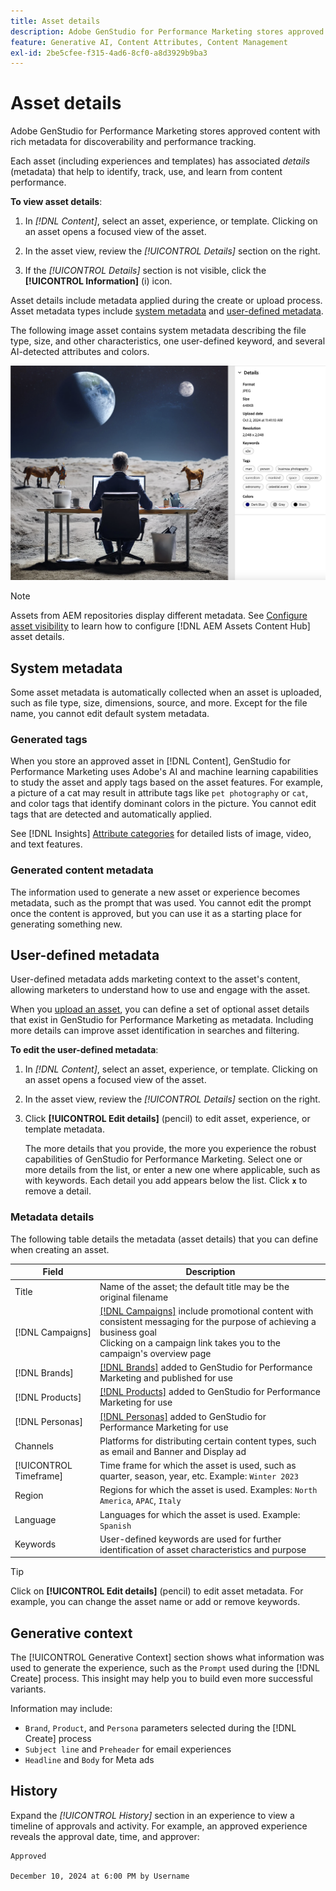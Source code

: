 ```yaml
---
title: Asset details
description: Adobe GenStudio for Performance Marketing stores approved content with rich metadata for searchability and performance tracking.
feature: Generative AI, Content Attributes, Content Management
exl-id: 2be5cfee-f315-4ad6-8cf0-a8d3929b9ba3
---
```

# Asset details

Adobe GenStudio for Performance Marketing stores approved content with rich metadata for discoverability and performance tracking.

Each asset (including experiences and templates) has associated _details_ (metadata) that help to identify, track, use, and learn from content performance.

**To view asset details**:

1. In _[!DNL Content]_, select an asset, experience, or template. Clicking on an asset opens a focused view of the asset.

1. In the asset view, review the _[!UICONTROL Details]_ section on the right.

1. If the _[!UICONTROL Details]_ section is not visible, click the **[!UICONTROL Information]** (i) icon.

Asset details include metadata applied during the create or upload process. Asset metadata types include [system metadata](#system-metadata) and [user-defined metadata](#user-defined-metadata).

The following image asset contains system metadata describing the file type, size, and other characteristics, one user-defined keyword, and several AI-detected attributes and colors.

![details of an asset with multiple tags](/help/assets/content-asset-details.png)

>[!NOTE]
>
>Assets from AEM repositories display different metadata. See [Configure asset visibility](connect-aem-repo.md#step-4-configure-asset-visibility) to learn how to configure [!DNL AEM Assets Content Hub] asset details.

## System metadata

Some asset metadata is automatically collected when an asset is uploaded, such as file type, size, dimensions, source, and more. Except for the file name, you cannot edit default system metadata.

### Generated tags

When you store an approved asset in [!DNL Content], GenStudio for Performance Marketing uses Adobe's AI and machine learning capabilities to study the asset and apply tags based on the asset features. For example, a picture of a cat may result in attribute tags like `pet photography` or `cat`, and color tags that identify dominant colors in the picture. You cannot edit tags that are detected and automatically applied.

See [!DNL Insights] [Attribute categories](/help/user-guide/insights/attributes.md#categories) for detailed lists of image, video, and text features.

### Generated content metadata

The information used to generate a new asset or experience becomes metadata, such as the prompt that was used. You cannot edit the prompt once the content is approved, but you can use it as a starting place for generating something new.

## User-defined metadata

User-defined metadata adds marketing context to the asset's content, allowing marketers to understand how to use and engage with the asset.

When you [upload an asset](/help/user-guide/content/manage-assets.md#add-assets), you can define a set of optional asset details that exist in GenStudio for Performance Marketing as metadata. Including more details can improve asset identification in searches and filtering.

**To edit the user-defined metadata**:

1. In _[!DNL Content]_, select an asset, experience, or template. Clicking on an asset opens a focused view of the asset.

1. In the asset view, review the _[!UICONTROL Details]_ section on the right.

1. Click **[!UICONTROL Edit details]** (pencil) to edit asset, experience, or template metadata.

   The more details that you provide, the more you experience the robust capabilities of GenStudio for Performance Marketing. Select one or more details from the list, or enter a new one where applicable, such as with keywords. Each detail you add appears below the list. Click **`x`** to remove a detail.

### Metadata details

The following table details the metadata (asset details) that you can define when creating an asset.

| Field          | Description |
| -------------- | ----------- |
| Title          | Name of the asset; the default title may be the original filename |
| [!DNL Campaigns]| [[!DNL Campaigns]](/help/user-guide/campaigns/overview.md) include promotional content with consistent messaging for the purpose of achieving a business goal<br>Clicking on a campaign link takes you to the campaign's overview page |
| [!DNL Brands]  | [[!DNL Brands]](/help/user-guide/guidelines/brands.md) added to GenStudio for Performance Marketing and published for use |
| [!DNL Products]| [[!DNL Products]](/help/user-guide/guidelines/products.md) added to GenStudio for Performance Marketing for use |
| [!DNL Personas]| [[!DNL Personas]](/help/user-guide/guidelines/personas.md) added to GenStudio for Performance Marketing for use |
| Channels       | Platforms for distributing certain content types, such as email and Banner and Display ad |
| [!UICONTROL Timeframe] | Time frame for which the asset is used, such as quarter, season, year, etc. Example: `Winter 2023` |
| Region         | Regions for which the asset is used. Examples: `North America`, `APAC`, `Italy` |
| Language       | Languages for which the asset is used. Example: `Spanish` |
| Keywords       | User-defined keywords are used for further identification of asset characteristics and purpose |

>[!TIP]
>
>Click on **[!UICONTROL Edit details]** (pencil) to edit asset metadata. For example, you can change the asset name or add or remove keywords.

## Generative context

The [!UICONTROL Generative Context] section shows what information was used to generate the experience, such as the `Prompt` used during the [!DNL Create] process. This insight may help you to build even more successful variants.

Information may include:

- `Brand`, `Product`, and `Persona` parameters selected during the [!DNL Create] process
- `Subject line` and `Preheader` for email experiences
- `Headline` and `Body` for Meta ads

## History

Expand the _[!UICONTROL History]_ section in an experience to view a timeline of approvals and activity. For example, an approved experience reveals the approval date, time, and approver:

```
Approved

December 10, 2024 at 6:00 PM by Username
```
